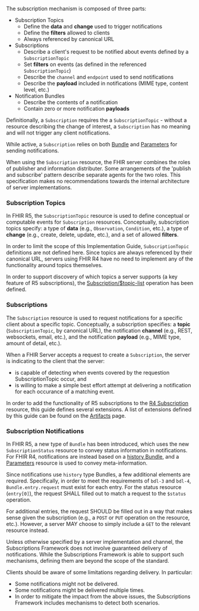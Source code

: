 
The subscription mechanism is composed of three parts:

* Subscription Topics
  * Define the **data** and **change** used to trigger notifications
  * Define the **filters** allowed to clients
  * Always referenced by canonical URL
* Subscriptions
  * Describe a client's request to be notified about events defined by a `SubscriptionTopic`
  * Set **filters** on events (as defined in the referenced `SubscriptionTopic`)
  * Describe the `channel` and `endpoint` used to send notifications
  * Describe the **payload** included in notifications (MIME type, content level, etc.)
* Notification Bundles
  * Describe the contents of a notification
  * Contain zero or more notification **payloads**

Definitionally, a `Subscription` requires the a `SubscriptionTopic` - without a resource describing the change of interest, a `Subscription` has no meaning and will not trigger any client notifications.

While active, a `Subscription` relies on both [Bundle](http://hl7.org/fhir/bundle.html) and [Parameters](http://hl7.org/fhir/parameters.html) for sending notifications.

When using the `Subscription` resource, the FHIR server combines the roles of publisher and information distributer. Some arrangements of the 'publish and subscribe' pattern describe separate agents for the two roles. This specification makes no recommendations towards the internal architecture of server implementations.

### Subscription Topics

In FHIR R5, the `SubscriptionTopic` resource is used to define conceptual or computable events for `Subscription` resources. Conceptually, subscription topics specify: a type of **data** (e.g., `Observation`, `Condition`, etc.), a type of **change** (e.g., create, delete, update, etc.), and a set of allowed **filters**.

In order to limit the scope of this Implementation Guide, `SubscriptionTopic` definitions are not defined here.  Since topics are always referenced by their canonical URL, servers using FHIR R4 have no need to implement any of the functionality around topics themselves.

In order to support discovery of which topics a server supports (a key feature of R5 subscriptions), the [Subscription/$topic-list](OperationDefinition-Backport-subscriptiontopic-list.html) operation has been defined.

### Subscriptions

The `Subscription` resource is used to request notifications for a specific client about a specific topic. Conceptually, a subscription specifies: a **topic** (`SubscriptionTopic`, by canonical URL), the notification **channel** (e.g., REST, websockets, email, etc.), and the notification **payload** (e.g., MIME type, amount of detail, etc.).

When a FHIR Server accepts a request to create a `Subscription`, the server is indicating to the client that the server:
* is capable of detecting when events covered by the requestion SubscriptionTopic occur, and
* is willing to make a simple best effort  attempt at delivering a notification for each occurance of a matching event.

In order to add the functionality of R5 subscriptions to the [R4 Subscription](http://hl7.org/fhir/subscription.html) resource, this guide defines several extensions.  A list of extensions defined by this guide can be found on the [Artifacts](artifacts.html#3) page.

### Subscription Notifications

In FHIR R5, a new type of `Bundle` has been introduced, which uses the new `SubscriptionStatus` resource to convey status information in notifications.  For FHIR R4, notifications are instead based on a [history Bundle](http://hl7.org/fhir/bundle.html#history), and a [Parameters](http://hl7.org/fhir/parameters.html) resource is used to convey meta-information.

Since notifications use `history` type Bundles, a few additional elements are required.  Specifically, in order to meet the requirements of `bdl-3` and `bdl-4`, `Bundle.entry.request` must exist for each entry.  For the status resource (`entry[0]`), the request SHALL filled out to match a request to the `$status` operation.

For additional entries, the request SHOULD be filled out in a way that makes sense given the subscription (e.g., a `POST` or `PUT` operation on the resource, etc.).  However, a server MAY choose to simply include a `GET` to the relevant resource instead.

Unless otherwise specified by a server implementation and channel, the Subscriptions Framework does not involve guaranteed  delivery of notifications. While the Subscriptions Framework is able to support such mechanisms, defining them are beyond the scope of the standard.

Clients should be aware of some limitations regarding delivery. In particular:

* Some notifications might not be delivered.
* Some notifications might be delivered multiple times.
* In order to mitigate the impact from the above issues, the Subscriptions Framework includes mechanisms to detect both scenarios.
